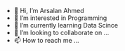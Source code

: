 - 👋 Hi, I’m Arsalan Ahmed
- 👀 I’m interested in Programming
- 🌱 I’m currently learning Data Scince
- 💞️ I’m looking to collaborate on ...
- 📫 How to reach me ...

<!---
arsalan78690/arsalan78690 is a ✨ special ✨ repository because its `README.md` (this file) appears on your GitHub profile.
You can click the Preview link to take a look at your changes.
--->
